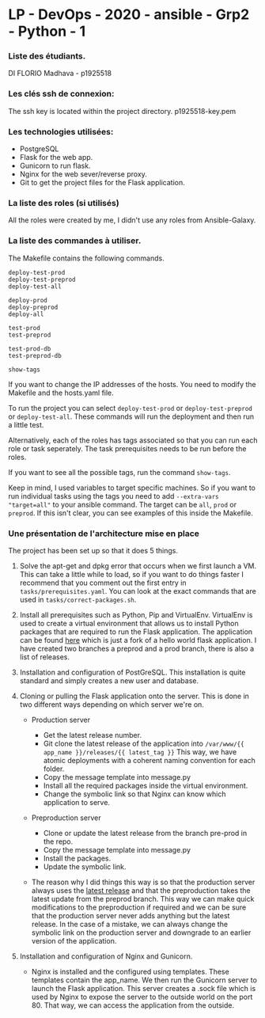 # LP - DevOps - 2020 - ansible - Grp2 - Python - 1

### Liste des étudiants.

DI FLORIO Madhava - p1925518

### Les clés ssh de connexion:

The ssh key is located within the project directory. p1925518-key.pem

### Les technologies utilisées:

-   PostgreSQL
-   Flask for the web app.
-   Gunicorn to run flask.
-   Nginx for the web sever/reverse proxy.
-   Git to get the project files for the Flask application.

### La liste des roles (si utilisés)

All the roles were created by me, I didn't use any roles from Ansible-Galaxy.

### La liste des commandes à utiliser.

The Makefile contains the following commands.

```
deploy-test-prod
deploy-test-preprod
deploy-test-all

deploy-prod
deploy-preprod
deploy-all

test-prod
test-preprod

test-prod-db
test-preprod-db

show-tags
```

If you want to change the IP addresses of the hosts. You need to modify the Makefile and the hosts.yaml file.

To run the project you can select `deploy-test-prod` or `deploy-test-preprod` or `deploy-test-all`. These commands will run the deployment and then run a little test.

Alternatively, each of the roles has tags associated so that you can run each role or task seperately. The task prerequisites needs to be run before the roles.

If you want to see all the possible tags, run the command `show-tags`.

Keep in mind, I used variables to target specific machines. So if you want to run individual tasks using the tags you need to add `--extra-vars "target=all"` to your ansible command. The target can be `all`, `prod` or `preprod`. If this isn't clear, you can see examples of this inside the Makefile.

### Une présentation de l'architecture mise en place

The project has been set up so that it does 5 things.

1. Solve the apt-get and dpkg error that occurs when we first launch a VM. This can take a little while to load, so if you want to do things faster I recommend that you comment out the first entry in `tasks/prerequisites.yaml`. You can look at the exact commands that are used in `tasks/correct-packages.sh`.

2. Install all prerequisites such as Python, Pip and VirtualEnv. VirtualEnv is used to create a virtual environment that allows us to install Python packages that are required to run the Flask application. The application can be found [here](https://github.com/mierz00/flask-hello-world) which is just a fork of a hello world flask application. I have created two branches a preprod and a prod branch, there is also a list of releases.

3. Installation and configuration of PostGreSQL. This installation is quite standard and simply creates a new user and database.

4. Cloning or pulling the Flask application onto the server. This is done in two different ways depending on which server we're on.

    - Production server
        - Get the latest release number.
        - Git clone the latest release of the application into `/var/www/{{ app_name }}/releases/{{ latest_tag }}` This way, we have atomic deployments with a coherent naming convention for each folder.
        - Copy the message template into message.py
        - Install all the required packages inside the virtual environment.
        - Change the symbolic link so that Nginx can know which application to serve.
    - Preproduction server

        - Clone or update the latest release from the branch pre-prod in the repo.
        - Copy the message template into message.py
        - Install the packages.
        - Update the symbolic link.

    - The reason why I did things this way is so that the production server always uses the [latest release](https://github.com/mierz00/flask-hello-world/releases) and that the preproduction takes the latest update from the preprod branch. This way we can make quick modifications to the preproduction if required and we can be sure that the production server never adds anything but the latest release. In the case of a mistake, we can always change the symbolic link on the production server and downgrade to an earlier version of the application.

5) Installation and configuration of Nginx and Gunicorn.

    - Nginx is installed and the configured using templates. These templates contain the app_name. We then run the Gunicorn server to launch the Flask application. This server creates a .sock file which is used by Nginx to expose the server to the outside world on the port 80. That way, we can access the application from the outside.
